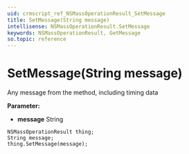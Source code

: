 ```yaml
---
uid: crmscript_ref_NSMassOperationResult_SetMessage
title: SetMessage(String message)
intellisense: NSMassOperationResult.SetMessage
keywords: NSMassOperationResult, GetMessage
so.topic: reference
---
```


# SetMessage(String message)

Any message from the method, including timing data

**Parameter:** 
 - **message** String

```crmscript
NSMassOperationResult thing;
String message;
thing.SetMessage(message);
```

